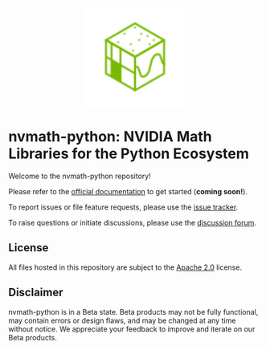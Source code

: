 <div align="center"><img src="docs/sphinx/_static/nvmath-python-green-r4.svg" width="200"/></div>

# nvmath-python: NVIDIA Math Libraries for the Python Ecosystem

Welcome to the nvmath-python repository!

Please refer to the [official documentation](https://docs.nvidia.com/cuda/nvmath-python/latest/index.html) to get started (**coming soon!**).

To report issues or file feature requests, please use the [issue tracker](https://github.com/NVIDIA/nvmath-python/issues).

To raise questions or initiate discussions, please use the [discussion forum](https://github.com/NVIDIA/nvmath-python/discussions).

## License

All files hosted in this repository are subject to the [Apache 2.0](./LICENSE) license.

## Disclaimer

nvmath-python is in a Beta state. Beta products may not be fully functional, may contain errors or design flaws, and may be changed at any time without notice. We appreciate your feedback to improve and iterate on our Beta products.
